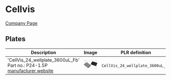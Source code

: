 # Cellvis

[Company Page](https://www.cellvis.com)

## Plates

| Description | Image | PLR definition |
|-|-|-|
| 'CellVis_24_wellplate_3600uL_Fb'<br>Part no.: P24-1.5P<br>[manufacturer website](https://www.cellvis.com/_24-well-plate-with--number-1.5-glass-like-polymer-coverslip-bottom-tissue-culture-treated-for-better-cell-attachment-than-cover-glass_/product_detail.php?product_id=65) | ![](img/cellvis/CellVis_24_wellplate_3600uL_Fb.jpg) | `CellVis_24_wellplate_3600uL_Fb` |
